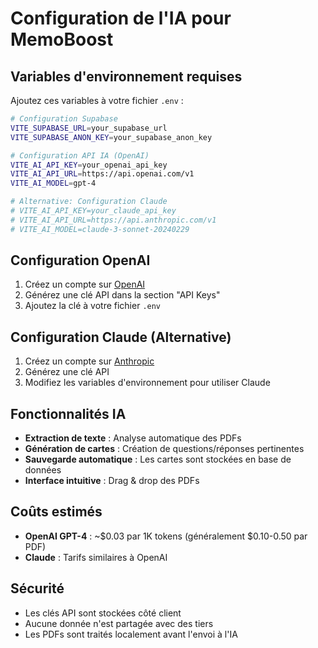 # Configuration de l'IA pour MemoBoost

## Variables d'environnement requises

Ajoutez ces variables à votre fichier `.env` :

```bash
# Configuration Supabase
VITE_SUPABASE_URL=your_supabase_url
VITE_SUPABASE_ANON_KEY=your_supabase_anon_key

# Configuration API IA (OpenAI)
VITE_AI_API_KEY=your_openai_api_key
VITE_AI_API_URL=https://api.openai.com/v1
VITE_AI_MODEL=gpt-4

# Alternative: Configuration Claude
# VITE_AI_API_KEY=your_claude_api_key
# VITE_AI_API_URL=https://api.anthropic.com/v1
# VITE_AI_MODEL=claude-3-sonnet-20240229
```

## Configuration OpenAI

1. Créez un compte sur [OpenAI](https://platform.openai.com/)
2. Générez une clé API dans la section "API Keys"
3. Ajoutez la clé à votre fichier `.env`

## Configuration Claude (Alternative)

1. Créez un compte sur [Anthropic](https://console.anthropic.com/)
2. Générez une clé API
3. Modifiez les variables d'environnement pour utiliser Claude

## Fonctionnalités IA

- **Extraction de texte** : Analyse automatique des PDFs
- **Génération de cartes** : Création de questions/réponses pertinentes
- **Sauvegarde automatique** : Les cartes sont stockées en base de données
- **Interface intuitive** : Drag & drop des PDFs

## Coûts estimés

- **OpenAI GPT-4** : ~$0.03 par 1K tokens (généralement $0.10-0.50 par PDF)
- **Claude** : Tarifs similaires à OpenAI

## Sécurité

- Les clés API sont stockées côté client
- Aucune donnée n'est partagée avec des tiers
- Les PDFs sont traités localement avant l'envoi à l'IA
